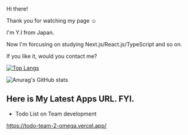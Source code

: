 Hi there!

Thank you for watching my page ☺️

I'm Y.I from Japan. 

Now I'm forcusing on studying Next.js/React.js/TypeScript and so on.

If you like it, would you contact me?

[![Top Langs](https://github-readme-stats.vercel.app/api/top-langs/?username=london-newyork)](https://github.com/anuraghazra/github-readme-stats)

![Anurag's GitHub stats](https://github-readme-stats.vercel.app/api?username=london-newyork&show_icons=true&theme=swift)

## Here is My Latest Apps URL. FYI.


- Todo List on Team development

https://todo-team-2-omega.vercel.app/

